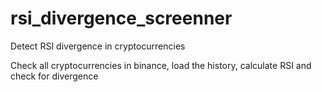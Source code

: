 # rsi_divergence_screenner
Detect RSI divergence in cryptocurrencies 

Check all cryptocurrencies in binance, load the history, calculate RSI and check for divergence 

